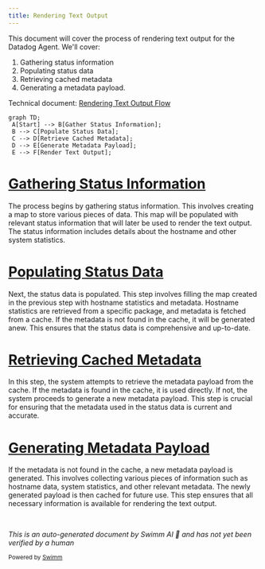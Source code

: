 ```yaml
---
title: Rendering Text Output
---
```

This document will cover the process of rendering text output for the Datadog Agent. We'll cover:

1. Gathering status information
2. Populating status data
3. Retrieving cached metadata
4. Generating a metadata payload.

Technical document: <SwmLink doc-title="Rendering Text Output Flow">[Rendering Text Output Flow](/.swm/rendering-text-output-flow.bv4bbsya.sw.md)</SwmLink>

```mermaid
graph TD;
 A[Start] --> B[Gather Status Information];
 B --> C[Populate Status Data];
 C --> D[Retrieve Cached Metadata];
 D --> E[Generate Metadata Payload];
 E --> F[Render Text Output];
```

# [Gathering Status Information](https://app.swimm.io/repos/Z2l0aHViJTNBJTNBZGF0YWRvZy1hZ2VudCUzQSUzQVN3aW1tLURlbW8=/docs/bv4bbsya#gathering-status-information)

The process begins by gathering status information. This involves creating a map to store various pieces of data. This map will be populated with relevant status information that will later be used to render the text output. The status information includes details about the hostname and other system statistics.

# [Populating Status Data](https://app.swimm.io/repos/Z2l0aHViJTNBJTNBZGF0YWRvZy1hZ2VudCUzQSUzQVN3aW1tLURlbW8=/docs/bv4bbsya#populating-status-data)

Next, the status data is populated. This step involves filling the map created in the previous step with hostname statistics and metadata. Hostname statistics are retrieved from a specific package, and metadata is fetched from a cache. If the metadata is not found in the cache, it will be generated anew. This ensures that the status data is comprehensive and up-to-date.

# [Retrieving Cached Metadata](https://app.swimm.io/repos/Z2l0aHViJTNBJTNBZGF0YWRvZy1hZ2VudCUzQSUzQVN3aW1tLURlbW8=/docs/bv4bbsya#retrieving-cached-metadata)

In this step, the system attempts to retrieve the metadata payload from the cache. If the metadata is found in the cache, it is used directly. If not, the system proceeds to generate a new metadata payload. This step is crucial for ensuring that the metadata used in the status data is current and accurate.

# [Generating Metadata Payload](https://app.swimm.io/repos/Z2l0aHViJTNBJTNBZGF0YWRvZy1hZ2VudCUzQSUzQVN3aW1tLURlbW8=/docs/bv4bbsya#generating-metadata-payload)

If the metadata is not found in the cache, a new metadata payload is generated. This involves collecting various pieces of information such as hostname data, system statistics, and other relevant metadata. The newly generated payload is then cached for future use. This step ensures that all necessary information is available for rendering the text output.

&nbsp;

*This is an auto-generated document by Swimm AI 🌊 and has not yet been verified by a human*

<SwmMeta version="3.0.0" repo-id="Z2l0aHViJTNBJTNBZGF0YWRvZy1hZ2VudCUzQSUzQVN3aW1tLURlbW8=" repo-name="datadog-agent"><sup>Powered by [Swimm](/)</sup></SwmMeta>
